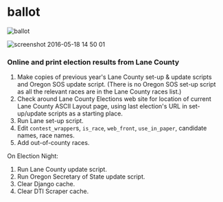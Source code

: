 # ballot

![ballot](https://cloud.githubusercontent.com/assets/96007/15377445/8f7dc02c-1d10-11e6-8756-68438b1acf2a.png)

![screenshot 2016-05-18 14 50 01](https://cloud.githubusercontent.com/assets/96007/15378391/e74786ba-1d17-11e6-8828-80c8a730f442.png)

### Online and print election results from Lane County

1. Make copies of previous year's Lane County set-up & update scripts and Oregon SOS update script. (There is no Oregon SOS set-up script as all the relevant races are in the Lane County races list.)
1. Check around Lane County Elections web site for location of current Lane County ASCII Layout page, using last election's URL in set-up/update scripts as a starting place.
1. Run Lane set-up script.
1. Edit `contest_wrapper`s, `is_race`, `web_front`, `use_in_paper`, candidate names, race names.
1. Add out-of-county races.

On Election Night:  

1. Run Lane County update script.
1. Run Oregon Secretary of State update script.
1. Clear Django cache.
1. Clear DTI Scraper cache.
